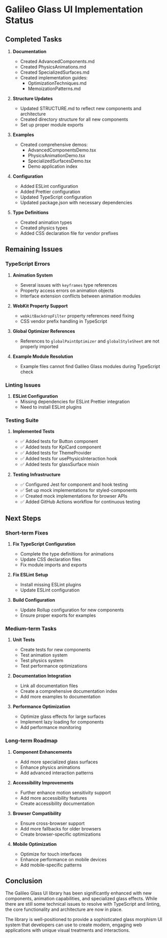 # Galileo Glass UI Implementation Status

## Completed Tasks

1. **Documentation**
   - Created AdvancedComponents.md
   - Created PhysicsAnimations.md
   - Created SpecializedSurfaces.md
   - Created implementation guides:
     - OptimizationTechniques.md
     - MemoizationPatterns.md

2. **Structure Updates**
   - Updated STRUCTURE.md to reflect new components and architecture
   - Created directory structure for all new components
   - Set up proper module exports

3. **Examples**
   - Created comprehensive demos:
     - AdvancedComponentsDemo.tsx
     - PhysicsAnimationDemo.tsx
     - SpecializedSurfacesDemo.tsx
     - Demo application index

4. **Configuration**
   - Added ESLint configuration
   - Added Prettier configuration
   - Updated TypeScript configuration
   - Updated package.json with necessary dependencies

5. **Type Definitions**
   - Created animation types
   - Created physics types
   - Added CSS declaration file for vendor prefixes

## Remaining Issues

### TypeScript Errors

1. **Animation System**
   - Several issues with `keyframes` type references
   - Property access errors on animation objects
   - Interface extension conflicts between animation modules

2. **WebKit Property Support**
   - `webkitBackdropFilter` property references need fixing
   - CSS vendor prefix handling in TypeScript

3. **Global Optimizer References**
   - References to `globalPaintOptimizer` and `globalStyleSheet` are not properly imported

4. **Example Module Resolution**
   - Example files cannot find Galileo Glass modules during TypeScript check

### Linting Issues

1. **ESLint Configuration**
   - Missing dependencies for ESLint Prettier integration
   - Need to install ESLint plugins

### Testing Suite

1. **Implemented Tests**
   - ✅ Added tests for Button component
   - ✅ Added tests for KpiCard component
   - ✅ Added tests for ThemeProvider
   - ✅ Added tests for usePhysicsInteraction hook
   - ✅ Added tests for glassSurface mixin

2. **Testing Infrastructure**
   - ✅ Configured Jest for component and hook testing
   - ✅ Set up mock implementations for styled-components
   - ✅ Created mock implementations for browser APIs
   - ✅ Added GitHub Actions workflow for continuous testing

## Next Steps

### Short-term Fixes

1. **Fix TypeScript Configuration**
   - Complete the type definitions for animations
   - Update CSS declaration files
   - Fix module imports and exports

2. **Fix ESLint Setup**
   - Install missing ESLint plugins
   - Update ESLint configuration

3. **Build Configuration**
   - Update Rollup configuration for new components
   - Ensure proper exports for examples

### Medium-term Tasks

1. **Unit Tests**
   - Create tests for new components
   - Test animation system
   - Test physics system
   - Test performance optimizations

2. **Documentation Integration**
   - Link all documentation files
   - Create a comprehensive documentation index
   - Add more examples to documentation

3. **Performance Optimization**
   - Optimize glass effects for large surfaces
   - Implement lazy loading for components
   - Add performance monitoring

### Long-term Roadmap

1. **Component Enhancements**
   - Add more specialized glass surfaces
   - Enhance physics animations
   - Add advanced interaction patterns

2. **Accessibility Improvements**
   - Further enhance motion sensitivity support
   - Add more accessibility features
   - Create accessibility documentation

3. **Browser Compatibility**
   - Ensure cross-browser support
   - Add more fallbacks for older browsers
   - Create browser-specific optimizations

4. **Mobile Optimization**
   - Optimize for touch interfaces
   - Enhance performance on mobile devices
   - Add mobile-specific patterns

## Conclusion

The Galileo Glass UI library has been significantly enhanced with new components, animation capabilities, and specialized glass effects. While there are still some technical issues to resolve with TypeScript and linting, the core functionality and architecture are now in place. 

The library is well-positioned to provide a sophisticated glass morphism UI system that developers can use to create modern, engaging web applications with unique visual treatments and interactions.